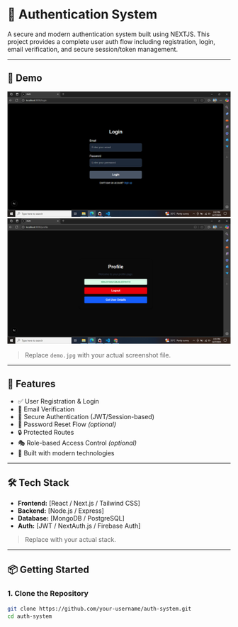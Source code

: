 # 🔐 Authentication System

A secure and modern authentication system built using NEXTJS. This project provides a complete user auth flow including registration, login, email verification, and secure session/token management.

---

## 📸 Demo

![Authentication System Demo](./login.png)
![Authentication System Demo](./profile.png)

> Replace `demo.jpg` with your actual screenshot file.

---

## 🚀 Features

- ✅ User Registration & Login  
- 📧 Email Verification  
- 🔐 Secure Authentication (JWT/Session-based)  
- 🔄 Password Reset Flow *(optional)*  
- 🔒 Protected Routes  
- 🎭 Role-based Access Control *(optional)*  
- 🧪 Built with modern technologies

---

## 🛠 Tech Stack

- **Frontend:** [React / Next.js / Tailwind CSS]  
- **Backend:** [Node.js / Express]  
- **Database:** [MongoDB / PostgreSQL]  
- **Auth:** [JWT / NextAuth.js / Firebase Auth]

> Replace with your actual stack.

---

## 📦 Getting Started

### 1. Clone the Repository

```bash
git clone https://github.com/your-username/auth-system.git
cd auth-system
